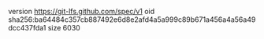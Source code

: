 version https://git-lfs.github.com/spec/v1
oid sha256:ba64484c357cb887492e6d8e2afd4a5a999c89b671a456a4a56a49dcc437fda1
size 6030
